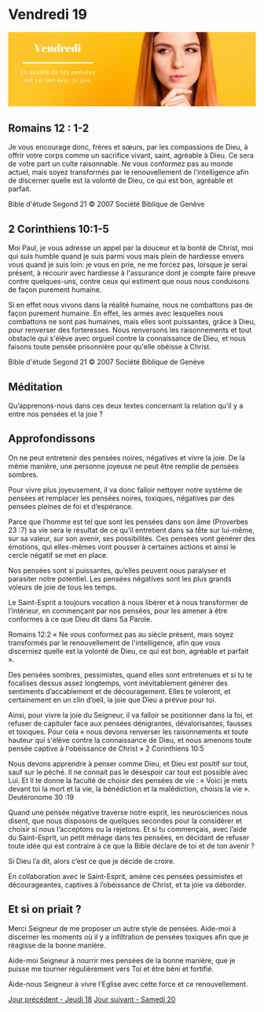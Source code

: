 # Vendredi 19
![alt text](images/SDP-Vendredi.png "Vendredi 19 - La qualité de tes pensées est en lien avec ta joie")

## Romains 12 : 1-2

Je vous encourage donc, frères et sœurs, par les compassions de Dieu, à offrir votre corps comme un sacrifice vivant, saint, agréable à Dieu. Ce sera de votre part un culte raisonnable. Ne vous conformez pas au monde actuel, mais soyez transformés par le renouvellement de l'intelligence afin de discerner quelle est la volonté de Dieu, ce qui est bon, agréable et parfait.

Bible d'étude Segond 21
© 2007 Société Biblique de Genève

## 2 Corinthiens 10:1-5

Moi Paul, je vous adresse un appel par la douceur et la bonté de Christ, moi qui suis humble quand je suis parmi vous mais plein de hardiesse envers vous quand je suis loin: je vous en prie, ne me forcez pas, lorsque je serai présent, à recourir avec hardiesse à l'assurance dont je compte faire preuve contre quelques-uns, contre ceux qui estiment que nous nous conduisons de façon purement humaine.

Si en effet nous vivons dans la réalité humaine, nous ne combattons pas de façon purement humaine. En effet, les armes avec lesquelles nous combattons ne sont pas humaines, mais elles sont puissantes, grâce à Dieu, pour renverser des forteresses. Nous renversons les raisonnements et tout obstacle qui s'élève avec orgueil contre la connaissance de Dieu, et nous faisons toute pensée prisonnière pour qu'elle obéisse à Christ.

Bible d'étude Segond 21
© 2007 Société Biblique de Genève

## Méditation

Qu’apprenons-nous dans ces deux textes concernant la relation qu’il y a entre nos pensées et la joie ?

## Approfondissons

On ne peut entretenir des pensées noires, négatives et vivre la joie. De la même manière, une personne joyeuse ne peut être remplie de pensées sombres.

Pour vivre plus joyeusement, il va donc falloir nettoyer notre système de pensées et remplacer les pensées noires, toxiques, négatives par des pensées pleines de foi et d’espérance.

Parce que l’homme est tel que sont les pensées dans son âme (Proverbes 23 :7) sa vie sera le résultat de ce qu’il entretient dans sa tête sur lui-même, sur sa valeur, sur son avenir, ses possibilités. Ces pensées vont générer des émotions, qui elles-mêmes vont pousser à certaines actions et ainsi le cercle négatif se met en place.

Nos pensées sont si puissantes, qu’elles peuvent nous paralyser et parasiter notre potentiel. Les pensées négatives sont les plus grands voleurs de joie de tous les temps.

Le Saint-Esprit a toujours vocation à nous libérer et à nous transformer de l’intérieur, en commençant par nos pensées, pour les amener à être conformes à ce que Dieu dit dans Sa Parole.

Romains 12:2 « Ne vous conformez pas au siècle présent, mais soyez transformés par le renouvellement de l'intelligence, afin que vous discerniez quelle est la volonté de Dieu, ce qui est bon, agréable et parfait ».

Des pensées sombres, pessimistes, quand elles sont entretenues et si tu te focalises dessus assez longtemps, vont inévitablement générer des sentiments d’accablement et de découragement. Elles te voleront, et certainement en un clin d’oeil, la joie que Dieu a prévue pour toi.

Ainsi, pour vivre la joie du Seigneur, il va falloir se positionner dans la foi, et refuser de capituler face aux pensées dénigrantes, dévalorisantes, fausses et toxiques. Pour cela « nous devons renverser les raisonnements et toute hauteur qui s'élève contre la connaissance de Dieu, et nous amenons toute pensée captive à l'obéissance de Christ » 2 Corinthiens 10:5

Nous devons apprendre à penser comme Dieu, et Dieu est positif sur tout, sauf sur le péché. Il ne connait pas le désespoir car tout est possible avec Lui. Et Il te donne la faculté de choisir des pensées de vie : « Voici je mets devant toi la mort et la vie, la bénédiction et la malédiction, choisis la vie ». Deutéronome 30 :19

Quand une pensée négative traverse notre esprit, les neurosciences nous disent, que nous disposons de quelques secondes pour la considérer et choisir si nous l’acceptons ou la rejetons. Et si tu commençais, avec l’aide du Saint-Esprit, un petit ménage dans tes pensées, en décidant de refuser toute idée qui est contraire à ce que la Bible déclare de toi et de ton avenir ?

Si Dieu l’a dit, alors c’est ce que je décide de croire.

En collaboration avec le Saint-Esprit, amène ces pensées pessimistes et décourageantes, captives à l’obéissance de Christ, et ta joie va déborder.

## Et si on priait ?

Merci Seigneur de me proposer un autre style de pensées. Aide-moi à discerner les moments où il y a infiltration de pensées toxiques afin que je réagisse de la bonne manière.

Aide-moi Seigneur à nourrir mes pensées de la bonne manière, que je puisse me tourner régulièrement vers Toi et être béni et fortifié.

Aide-nous Seigneur à vivre l’Eglise avec cette force et ce renouvellement.

[Jour précédent - Jeudi 18](jeudi.md)
[Jour suivant - Samedi 20](samedi.md)
